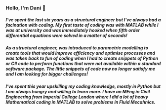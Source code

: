 ### Hello, I'm Dani 👋

##### I've spent the last six years as a structural engineer but I've always had a facination with coding. My first taste of coding was with MATLAB while I was at university and was immediately hooked when fifth order differential equations were solved in a matter of seconds! 

##### As a structural engineer, was introduced to parametric modelling to create tools that would improve efficiency and optimise processes and was taken back to fun of coding when I had to create snippets of Python or C# code to perform functions that were not available within a standard software package. The little snippets of code now no longer satisfy me and I am looking for bigger challenges!

##### I've spent this year upskilling my coding knowledge, mostly in Python but I am always hungry and willing to learn more. I have an MEng in Civil Engineering from Imperial College London where I did a lot of heavy Mathematical coding in MATLAB to solve problems in Fluid Mecahnics. 
<!--
**danchke/danchke** is a ✨ _special_ ✨ repository because its `README.md` (this file) appears on your GitHub profile.

Here are some ideas to get you started:

- 🔭 I’m currently working on ...
- 🌱 I’m currently learning ...
- 👯 I’m looking to collaborate on ...
- 🤔 I’m looking for help with ...
- 💬 Ask me about ...
- 📫 How to reach me: ...
- 😄 Pronouns: ...
- ⚡ Fun fact: ...
-->
